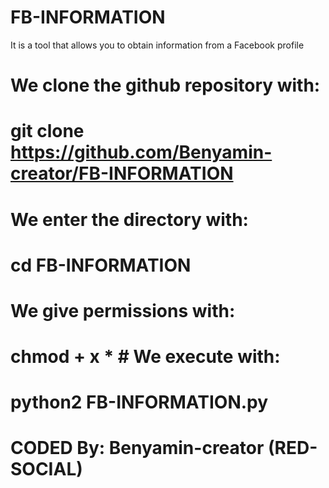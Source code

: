 # FB-INFORMATION
It is a tool that allows you to 
obtain information from a 
Facebook profile 

# We clone the github repository with: 

# git clone https://github.com/Benyamin-creator/FB-INFORMATION 

# We enter the directory with: 

# cd FB-INFORMATION 

# We give permissions with: 

# chmod + x * # We execute with: 

# python2 FB-INFORMATION.py 

# CODED By: Benyamin-creator (RED-SOCIAL)
